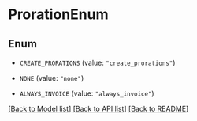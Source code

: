 # ProrationEnum

## Enum


* `CREATE_PRORATIONS` (value: `"create_prorations"`)

* `NONE` (value: `"none"`)

* `ALWAYS_INVOICE` (value: `"always_invoice"`)


[[Back to Model list]](../README.md#documentation-for-models) [[Back to API list]](../README.md#documentation-for-api-endpoints) [[Back to README]](../README.md)


